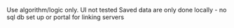 Use algorithm/logic only. UI not tested
Saved data are only done locally - no sql db set up or portal for linking servers
